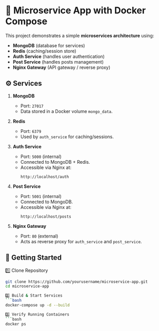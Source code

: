 # 🚀 Microservice App with Docker Compose

This project demonstrates a simple **microservices architecture** using:
- **MongoDB** (database for services)
- **Redis** (caching/session store)
- **Auth Service** (handles user authentication)
- **Post Service** (handles posts management)
- **Nginx Gateway** (API gateway / reverse proxy)


## ⚙️ Services

1. **MongoDB**  
   - Port: `27017`  
   - Data stored in a Docker volume `mongo_data`.

2. **Redis**  
   - Port: `6379`  
   - Used by `auth_service` for caching/sessions.

3. **Auth Service**  
   - Port: `5000` (internal)  
   - Connected to MongoDB + Redis.  
   - Accessible via Nginx at:  
     ```
     http://localhost/auth
     ```

4. **Post Service**  
   - Port: `5001` (internal)  
   - Connected to MongoDB.  
   - Accessible via Nginx at:  
     ```
     http://localhost/posts
     ```

5. **Nginx Gateway**  
   - Port: `80` (external)  
   - Acts as reverse proxy for `auth_service` and `post_service`.

## 🚀 Getting Started

1️⃣ Clone Repository
```bash
git clone https://github.com/yourusername/microservice-app.git
cd microservice-app

2️⃣ Build & Start Services
```bash
docker-compose up -d --build

3️⃣ Verify Running Containers
```bash
docker ps



